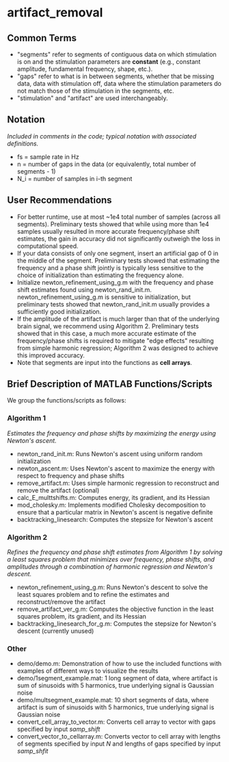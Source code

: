 # artifact_removal

## Common Terms
* "segments" refer to segments of contiguous data on which stimulation is on and the stimulation parameters are **constant** (e.g., constant amplitude, fundamental frequency, shape, etc.).
* "gaps" refer to what is in between segments, whether that be missing data, data with stimulation off, data where the stimulation parameters do not match those of the stimulation in the segments, etc.
* "stimulation" and "artifact" are used interchangeably.

## Notation
*Included in comments in the code; typical notation with associated definitions.*
* fs  = sample rate in Hz
* n   = number of gaps in the data (or equivalently, total number of segments - 1)
* N_i = number of samples in i-th segment

## User Recommendations
* For better runtime, use at most ~1e4 total number of samples (across all segments). Preliminary tests showed that while using more than 1e4 samples usually resulted in more accurate frequency/phase shift estimates, the gain in accuracy did not significantly outweigh the loss in computational speed.
* If your data consists of only one segment, insert an artificial gap of 0 in the middle of the segment. Preliminary tests showed that estimating the frequency and a phase shift jointly is typically less sensitive to the choice of initialization than estimating the frequency alone.
* Initialize newton_refinement_using_g.m with the frequency and phase shift estimates found using newton_rand_init.m. newton_refinement_using_g.m is sensitive to initialization, but preliminary tests showed that newton_rand_init.m usually provides a sufficiently good initialization.
* If the amplitude of the artifact is much larger than that of the underlying brain signal, we recommend using Algorithm 2. Preliminary tests showed that in this case, a much more accurate estimate of the frequency/phase shifts is required to mitigate "edge effects" resulting from simple harmonic regression; Algorithm 2 was designed to achieve this improved accuracy.
* Note that segments are input into the functions as **cell arrays**.

## Brief Description of MATLAB Functions/Scripts
We group the functions/scripts as follows:
### Algorithm 1
*Estimates the frequency and phase shifts by maximizing the energy using Newton's ascent.*
* newton_rand_init.m: Runs Newton's ascent using uniform random initialization
* newton_ascent.m: Uses Newton's ascent to maximize the energy with respect to frequency and phase shifts
* remove_artifact.m: Uses simple harmonic regression to reconstruct and remove the artifact (optional)
* calc_E_multtshifts.m: Computes energy, its gradient, and its Hessian
* mod_cholesky.m: Implements modified Cholesky decomposition to ensure that a particular matrix in Newton's ascent is negative definite
* backtracking_linesearch: Computes the stepsize for Newton's ascent
 
### Algorithm 2
*Refines the frequency and phase shift estimates from Algorithm 1 by solving a least squares problem that minimizes over frequency, phase shifts, and amplitudes through a combination of harmonic regression and Newton's descent.*
* newton_refinement_using_g.m: Runs Newton's descent to solve the least squares problem and to refine the estimates and reconstruct/remove the artifact
* remove_artifact_ver_g.m: Computes the objective function in the least squares problem, its gradient, and its Hessian 
* backtracking_linesearch_for_g.m: Computes the stepsize for Newton's descent (currently unused)

### Other
* demo/demo.m: Demonstration of how to use the included functions with examples of different ways to visualize the results
* demo/1segment_example.mat: 1 long segment of data, where artifact is sum of sinusoids with 5 harmonics, true underlying signal is Gaussian noise
* demo/multsegment_example.mat: 10 short segments of data, where artifact is sum of sinusoids with 5 harmonics, true underlying signal is Gaussian noise
* convert_cell_array_to_vector.m: Converts cell array to vector with gaps specified by input *samp_shift*
* convert_vector_to_cellarray.m: Converts vector to cell array with lengths of segments specified by input *N* and lengths of gaps specified by input *samp_shfit*
